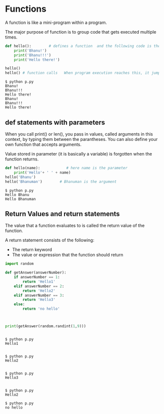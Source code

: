 # Functions

A function is like a mini-program within a program.


The major purpose of function is to group code that gets executed multiple times.

```py
def hello():        # defines a function  and the following code is the body 
    print('Bhanu!')
    print('Bhanu!!!')
    print('Hello there!')

hello()
hello() # function calls   When program execution reaches this, it jumps to the start of the function and excutes the code in it
```

```
$ python p.py
Bhanu!
Bhanu!!!
Hello there!
Bhanu!
Bhanu!!!
Hello there!
```

## def statements with parameters
When you call print() or len(), you pass in values, called arguments in this context, by typing them between the parantheses. You can also define your own function that accepts arguments.

Value stored in parameter (it is basically a variable) is forgotten when the function returns.

```py
def hello(name):            # here name is the parameter
    print('Hello'+ ' ' + name)
hello('Bhanu')
hello('Bhanuman')        # Bhanuman is the argument
```
```
$ python p.py
Hello Bhanu
Hello Bhanuman
```


## Return Values and return statements

The value that a function evaluates to is called the return value of the function.

A return statement consists of the following:

- The return keyword
- The value or expression that the function should return

```py
import random

def getAnswer(answerNumber):
    if answerNumber == 1:
        return 'Hello1'
    elif answerNumber == 2:
        return 'Hello2'
    elif answerNumber == 3:
        return 'Hello3'
    else:
        return 'no hello'



print(getAnswer(random.randint(1,9)))

```
```

$ python p.py
Hello1


$ python p.py
Hello2


$ python p.py
Hello3


$ python p.py
Hello2

$ python p.py
no hello

```